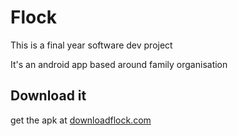# Flock

This is a final year software dev project

It's an android app based around family organisation

## Download it

get the apk at [downloadflock.com](https://downloadflock.com/)
